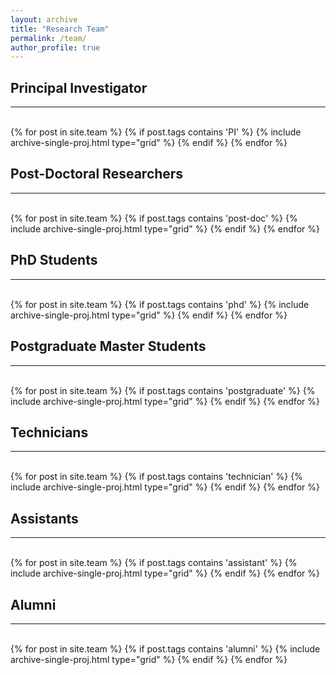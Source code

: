 ```yaml
---
layout: archive
title: "Research Team"
permalink: /team/
author_profile: true
---
```


<hr-bold>
<h2>Principal Investigator</h2>
<hr><br>
<div class="grid">
<div class="wrapper">
  {% for post in site.team %}
    {% if post.tags contains 'PI' %}
      {% include archive-single-proj.html type="grid" %}
    {% endif %}
  {% endfor %}
</div>
</div>

<hr-bold>
<h2>Post-Doctoral Researchers</h2>
<hr><br>
<div class="grid">
<div class="wrapper">
  {% for post in site.team %}
    {% if post.tags contains 'post-doc' %}
    {% include archive-single-proj.html type="grid" %}
    {% endif %}
  {% endfor %}
  </div>
  </div>

<hr-bold>
<h2>PhD Students</h2>
<hr><br>
<div class="grid">
<div class="wrapper">
  {% for post in site.team %}
    {% if post.tags contains 'phd' %}
      {% include archive-single-proj.html type="grid" %}
    {% endif %}
  {% endfor %}
</div>
</div>
  
<hr-bold>
<h2>Postgraduate Master Students</h2>
<hr><br>
<div class="grid">
<div class="wrapper">
  {% for post in site.team %}
    {% if post.tags contains 'postgraduate' %}
      {% include archive-single-proj.html type="grid" %}
    {% endif %}
  {% endfor %}
</div>
</div>  
  
<hr-bold>
<h2>Technicians</h2>
<hr><br>
<div class="grid">
<div class="wrapper">
  {% for post in site.team %}
    {% if post.tags contains 'technician' %}
      {% include archive-single-proj.html type="grid" %}
    {% endif %}
  {% endfor %}
</div>
</div>
  
<hr-bold>
<h2>Assistants</h2>
<hr><br>
<div class="grid">
<div class="wrapper">
  {% for post in site.team %}
    {% if post.tags contains 'assistant' %}
      {% include archive-single-proj.html type="grid" %}
    {% endif %}
  {% endfor %}
</div>
</div>  

<!--- <hr-bold>
 <h2>Internship Students</h2>
 <hr><br>
 <div class="grid">
 <div class="wrapper">
  {% for post in site.team %}
    {% if post.tags contains 'internship' %}
      {% include archive-single-proj.html type="grid" %}
    {% endif %}
  {% endfor %}
 </div>
 </div> -->

<hr-bold>
<h2>Alumni</h2>
<hr><br>
<div class="grid">
<div class="wrapper">
  {% for post in site.team %}
    {% if post.tags contains 'alumni' %}
      {% include archive-single-proj.html type="grid" %}
    {% endif %}
  {% endfor %}
</div>
</div>
